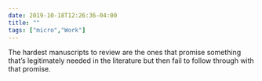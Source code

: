 ```yaml
---
date: 2019-10-18T12:26:36-04:00
title: ""
tags: ["micro","Work"]
---
```

The hardest manuscripts to review are the ones that promise something that’s legitimately needed in the literature but then fail to follow through with that promise.
